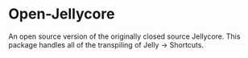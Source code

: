 # Open-Jellycore

An open source version of the originally closed source Jellycore. This package handles all of the transpiling of Jelly -> Shortcuts.
